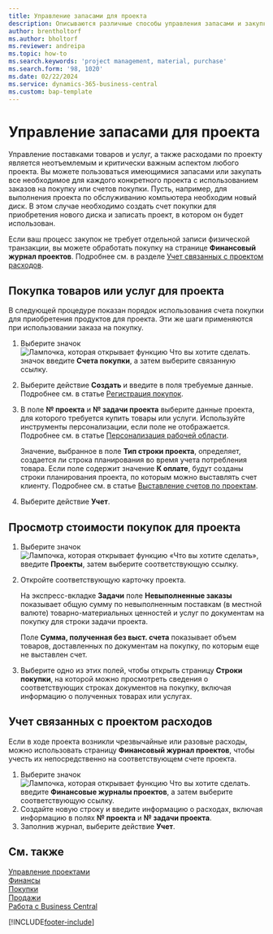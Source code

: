 ```yaml
---
title: Управление запасами для проекта
description: Описываются различные способы управления запасами и закупками материалов и услуг для проектов.
author: brentholtorf
ms.author: bholtorf
ms.reviewer: andreipa
ms.topic: how-to
ms.search.keywords: 'project management, material, purchase'
ms.search.form: '98, 1020'
ms.date: 02/22/2024
ms.service: dynamics-365-business-central
ms.custom: bap-template
---
```

# <a name="manage-project-supplies"></a>Управление запасами для проекта

Управление поставками товаров и услуг, а также расходами по проекту является неотъемлемым и критически важным аспектом любого проекта. Вы можете пользоваться имеющимися запасами или закупать все необходимое для каждого конкретного проекта с использованием заказов на покупку или счетов покупки. Пусть, например, для выполнения проекта по обслуживанию компьютера необходим новый диск. В этом случае необходимо создать счет покупки для приобретения нового диска и записать проект, в котором он будет использован.

Если ваш процесс закупок не требует отдельной записи физической транзакции, вы можете обработать покупку на странице **Финансовый журнал проектов**. Подробнее см. в разделе [Учет связанных с проектом расходов](projects-how-manage-project-supplies.md#to-post-a-project-related-expense).

## <a name="to-purchase-items-or-services-for-a-project"></a>Покупка товаров или услуг для проекта

В следующей процедуре показан порядок использования счета покупки для приобретения продуктов для проекта. Эти же шаги применяются при использовании заказа на покупку.  

1. Выберите значок ![Лампочка, которая открывает функцию Что вы хотите сделать.](media/ui-search/search_small.png "Что вы хотите сделать") значок введите **Счета покупки**, а затем выберите связанную ссылку.  
2. Выберите действие **Создать** и введите в поля требуемые данные. Подробнее см. в статье [Регистрация покупок](purchasing-how-record-purchases.md).
3. В поле **№ проекта** и **№ задачи проекта** выберите данные проекта, для которого требуется купить товары или услуги. Используйте инструменты персонализации, если поле не отображается. Подробнее см. в статье [Персонализация рабочей области](ui-personalization-user.md).

    Значение, выбранное в поле **Тип строки проекта**, определяет, создается ли строка планирования во время учета потребления товара. Если поле содержит значение **К оплате**, будут созданы строки планирования проекта, по которым можно выставлять счет клиенту. Подробнее см. в статье [Выставление счетов по проектам](projects-how-invoice-jobs.md).
4. Выберите действие **Учет**.

## <a name="to-view-the-value-of-purchases-for-a-project"></a>Просмотр стоимости покупок для проекта

1. Выберите значок ![Лампочка, которая открывает функцию «Что вы хотите сделать»](media/ui-search/search_small.png "Что вы хотите сделать"), введите **Проекты**, затем выберите соответствующую ссылку.
2. Откройте соответствующую карточку проекта.

    На экспресс-вкладке **Задачи** поле **Невыполненные заказы** показывает общую сумму по невыполненным поставкам (в местной валюте) товарно-материальных ценностей и услуг по документам на покупку для строки задачи проекта.  

    Поле **Сумма, полученная без выст. счета** показывает объем товаров, доставленных по документам на покупку, по которым еще не выставлен счет.  
3. Выберите одно из этих полей, чтобы открыть страницу **Строки покупки**, на которой можно просмотреть сведения о соответствующих строках документов на покупку, включая информацию о полученных товарах или услугах.

## <a name="to-post-a-project-related-expense"></a>Учет связанных с проектом расходов

Если в ходе проекта возникли чрезвычайные или разовые расходы, можно использовать страницу **Финансовый журнал проектов**, чтобы учесть их непосредственно на соответствующем счете проекта.

1. Выберите значок ![Лампочка, которая открывает функцию Что вы хотите сделать.](media/ui-search/search_small.png "Что вы хотите сделать") введите **Финансовые журналы проектов**, а затем выберите соответствующую ссылку.  
2. Создайте новую строку и введите информацию о расходах, включая информацию в полях **№ проекта** и **№ задачи проекта**.  
3. Заполнив журнал, выберите действие **Учет**.

## <a name="see-also"></a>См. также

[Управление проектами](projects-manage-projects.md)  
[Финансы](finance.md)  
[Покупки](purchasing-manage-purchasing.md)  
[Продажи](sales-manage-sales.md)  
[Работа с Business Central](ui-work-product.md)  

[!INCLUDE[footer-include](includes/footer-banner.md)]
